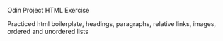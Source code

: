 Odin Project HTML Exercise 

Practiced html boilerplate, headings, paragraphs, relative links, images, ordered and unordered lists 